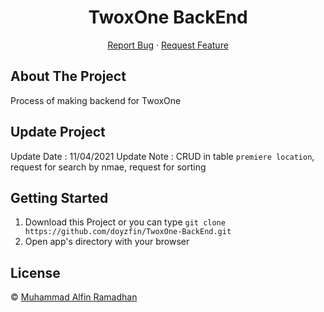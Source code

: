 <h1 align='center'>TwoxOne BackEnd</h1>
  <p align="center">
    <a href="https://github.com/doyzfin/Res-Web-Ticketing/issues">Report Bug</a>
    ·
    <a href="https://github.com/oyzfin/Res-Web-Ticketing/pulls">Request Feature</a>
  </p>


## About The Project

Process of making backend for TwoxOne

## Update Project

Update Date  : 11/04/2021
Update Note  : CRUD in table `premiere location`, request for search by nmae, request for sorting

## Getting Started

1. Download this Project or you can type `git clone https://github.com/doyzfin/TwoxOne-BackEnd.git`
2. Open app's directory with your browser

## License

© [Muhammad Alfin Ramadhan](https://github.com/doyzfin/)


